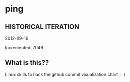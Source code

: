 # ping

## HISTORICAL ITERATION
2012-09-16

Incremented: 7046

## What is this?? 
Linux skills to hack the github commit visualization chart `;-)`
